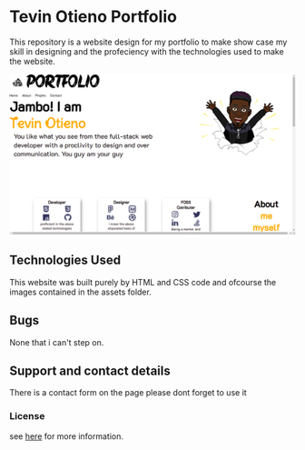 # Tevin Otieno Portfolio

This repository is a website design for my portfolio to make show case my skill in designing and the profeciency with the technologies used to make the website.

![Portfolio design](./assets/Screenshot%20from%202021-08-29%2023-32-08.png)

## Technologies Used

This website was built purely by HTML and CSS code and ofcourse the images contained in the assets folder.

## Bugs

None that i can't step on.

## Support and contact details

There is a contact form on the page please dont forget to use it

### License

see [here](LICENSE) for more information.
